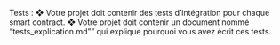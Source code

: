 Tests :
❖ Votre projet doit contenir des tests d’intégration pour chaque smart contract. 
❖ Votre projet doit contenir un document nommé “tests_explication.md”” qui explique pourquoi vous avez écrit ces 
tests.